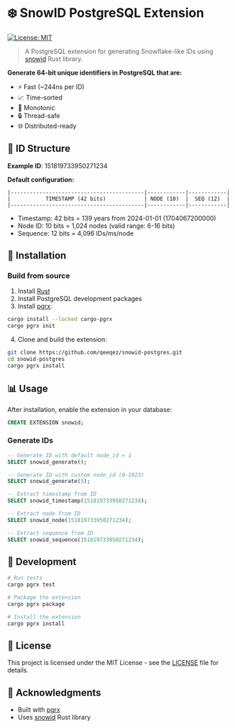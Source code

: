 # ❄️ SnowID PostgreSQL Extension

[![License: MIT](https://img.shields.io/badge/License-MIT-yellow.svg)](https://opensource.org/licenses/MIT)

> A PostgreSQL extension for generating Snowflake-like IDs using [snowid](https://crates.io/crates/snowid) Rust library.

**Generate 64-bit unique identifiers in PostgreSQL that are:**
- ⚡️ Fast (~244ns per ID)
- 📈 Time-sorted
- 🔄 Monotonic
- 🔒 Thread-safe
- 🌐 Distributed-ready

## 🧮 ID Structure

**Example ID**: 151819733950271234

**Default configuration:**
```text
|------------------------------------------|------------|------------|
|           TIMESTAMP (42 bits)            | NODE (10)  |  SEQ (12)  |
|------------------------------------------|------------|------------|
```
- Timestamp: 42 bits = 139 years from 2024-01-01 (1704067200000)
- Node ID: 10 bits = 1,024 nodes (valid range: 6-16 bits)
- Sequence: 12 bits = 4,096 IDs/ms/node

## 🎯 Installation

### Build from source

1. Install [Rust](https://www.rust-lang.org/tools/install)
2. Install PostgreSQL development packages
3. Install [pgrx](https://github.com/pgcentralfoundation/pgrx):
```bash
cargo install --locked cargo-pgrx
cargo pgrx init
```

4. Clone and build the extension:
```bash
git clone https://github.com/qeeqez/snowid-postgres.git
cd snowid-postgres
cargo pgrx install
```

## 📊 Usage

After installation, enable the extension in your database:

```sql
CREATE EXTENSION snowid;
```

### Generate IDs

```sql
-- Generate ID with default node_id = 1
SELECT snowid_generate();

-- Generate ID with custom node_id (0-1023)
SELECT snowid_generate(5);

-- Extract timestamp from ID
SELECT snowid_timestamp(151819733950271234);

-- Extract node from ID
SELECT snowid_node(151819733950271234);

-- Extract sequence from ID
SELECT snowid_sequence(151819733950271234);
```

## 🔧 Development

```bash
# Run tests
cargo pgrx test

# Package the extension
cargo pgrx package

# Install the extension
cargo pgrx install
```

## 📄 License

This project is licensed under the MIT License - see the [LICENSE](LICENSE) file for details.

## 🙏 Acknowledgments

- Built with [pgrx](https://github.com/pgcentralfoundation/pgrx)
- Uses [snowid](https://crates.io/crates/snowid) Rust library
